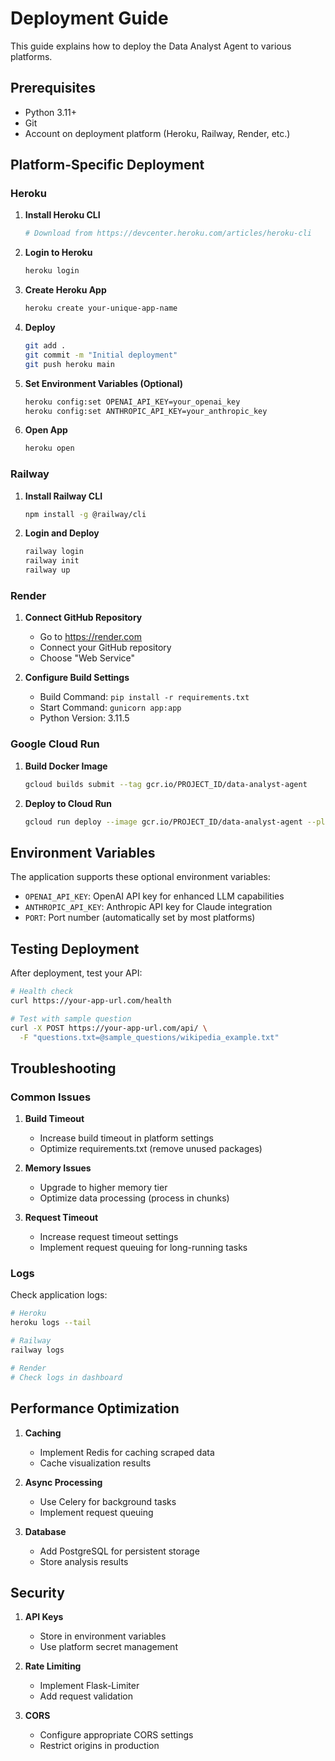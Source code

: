 # Deployment Guide

This guide explains how to deploy the Data Analyst Agent to various platforms.

## Prerequisites

- Python 3.11+
- Git
- Account on deployment platform (Heroku, Railway, Render, etc.)

## Platform-Specific Deployment

### Heroku

1. **Install Heroku CLI**
   ```bash
   # Download from https://devcenter.heroku.com/articles/heroku-cli
   ```

2. **Login to Heroku**
   ```bash
   heroku login
   ```

3. **Create Heroku App**
   ```bash
   heroku create your-unique-app-name
   ```

4. **Deploy**
   ```bash
   git add .
   git commit -m "Initial deployment"
   git push heroku main
   ```

5. **Set Environment Variables (Optional)**
   ```bash
   heroku config:set OPENAI_API_KEY=your_openai_key
   heroku config:set ANTHROPIC_API_KEY=your_anthropic_key
   ```

6. **Open App**
   ```bash
   heroku open
   ```

### Railway

1. **Install Railway CLI**
   ```bash
   npm install -g @railway/cli
   ```

2. **Login and Deploy**
   ```bash
   railway login
   railway init
   railway up
   ```

### Render

1. **Connect GitHub Repository**
   - Go to https://render.com
   - Connect your GitHub repository
   - Choose "Web Service"

2. **Configure Build Settings**
   - Build Command: `pip install -r requirements.txt`
   - Start Command: `gunicorn app:app`
   - Python Version: 3.11.5

### Google Cloud Run

1. **Build Docker Image**
   ```bash
   gcloud builds submit --tag gcr.io/PROJECT_ID/data-analyst-agent
   ```

2. **Deploy to Cloud Run**
   ```bash
   gcloud run deploy --image gcr.io/PROJECT_ID/data-analyst-agent --platform managed
   ```

## Environment Variables

The application supports these optional environment variables:

- `OPENAI_API_KEY`: OpenAI API key for enhanced LLM capabilities
- `ANTHROPIC_API_KEY`: Anthropic API key for Claude integration
- `PORT`: Port number (automatically set by most platforms)

## Testing Deployment

After deployment, test your API:

```bash
# Health check
curl https://your-app-url.com/health

# Test with sample question
curl -X POST https://your-app-url.com/api/ \
  -F "questions.txt=@sample_questions/wikipedia_example.txt"
```

## Troubleshooting

### Common Issues

1. **Build Timeout**
   - Increase build timeout in platform settings
   - Optimize requirements.txt (remove unused packages)

2. **Memory Issues**
   - Upgrade to higher memory tier
   - Optimize data processing (process in chunks)

3. **Request Timeout**
   - Increase request timeout settings
   - Implement request queuing for long-running tasks

### Logs

Check application logs:

```bash
# Heroku
heroku logs --tail

# Railway
railway logs

# Render
# Check logs in dashboard
```

## Performance Optimization

1. **Caching**
   - Implement Redis for caching scraped data
   - Cache visualization results

2. **Async Processing**
   - Use Celery for background tasks
   - Implement request queuing

3. **Database**
   - Add PostgreSQL for persistent storage
   - Store analysis results

## Security

1. **API Keys**
   - Store in environment variables
   - Use platform secret management

2. **Rate Limiting**
   - Implement Flask-Limiter
   - Add request validation

3. **CORS**
   - Configure appropriate CORS settings
   - Restrict origins in production
